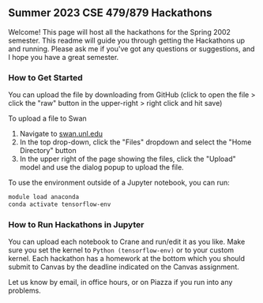 ## Summer 2023 CSE 479/879 Hackathons

Welcome! This page will host all the hackathons for the Spring 2002 semester. This readme will guide you through getting the Hackathons up and running. Please ask me if you've got any questions or suggestions, and I hope you have a great semester.

### How to Get Started

You can upload the file by downloading from GitHub (click to open the file > click the "raw" button in the upper-right > right click and hit save)

To upload a file to Swan
1. Navigate to [swan.unl.edu](https://swan.unl.edu/)
2. In the top drop-down, click the "Files" dropdown and select the "Home Directory" button
3. In the upper right of the page showing the files, click the "Upload" model and use the dialog popup to upload the file.

To use the environment outside of a Jupyter notebook, you can run:
```bash
module load anaconda
conda activate tensorflow-env
```

### How to Run Hackathons in Jupyter

You can upload each notebook to Crane and run/edit it as you like. Make sure you set the kernel to `Python (tensorflow-env)` or to your custom kernel. Each hackathon has a homework at the bottom which you should submit to Canvas by the deadline indicated on the Canvas assignment.

Let us know by email, in office hours, or on Piazza if you run into any problems.
